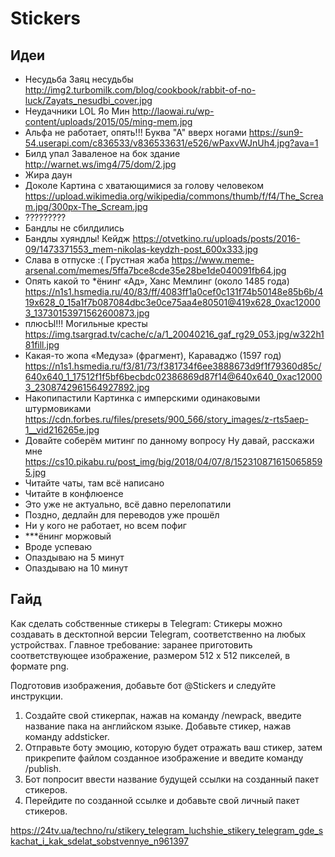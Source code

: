 Stickers
========

Идеи
----

- Несудьба
  Заяц несудьбы
  http://img2.turbomilk.com/blog/cookbook/rabbit-of-no-luck/Zayats_nesudbi_cover.jpg
- Неудачники LOL
  Яо Мин
  http://laowai.ru/wp-content/uploads/2015/05/ming-mem.jpg
- Альфа не работает, опять!!!
  Буква "А" вверх ногами
  https://sun9-54.userapi.com/c836533/v836533631/e526/wPaxvWJnUh4.jpg?ava=1
- Билд упал
  Заваленое на бок здание
  http://warnet.ws/img4/75/dom/2.jpg
- Жира даун
- Доколе
  Картина с хватающимися за голову человеком
  https://upload.wikimedia.org/wikipedia/commons/thumb/f/f4/The_Scream.jpg/300px-The_Scream.jpg
- ?????????
- Бандлы не сбилдились
- Бандлы хуяндлы!
  Кейдж
  https://otvetkino.ru/uploads/posts/2016-09/1473371553_mem-nikolas-keydzh-post_600x333.jpg
- Слава в отпуске :(
  Грустная жаба
  https://www.meme-arsenal.com/memes/5ffa7bce8cde35e28be1de040091fb64.jpg
- Опять какой то *ёнинг
  «Ад», Ханс Мемлинг (около 1485 года)
  https://n1s1.hsmedia.ru/40/83/ff/4083ff1a0cef0c131f74b50148e85b6b/419x628_0_15a1f7b087084dbc3e0ce75aa4e80501@419x628_0xac120003_13730153971562600873.jpg
- плюсЫ!!!
  Могильные кресты
  https://img.tsargrad.tv/cache/c/a/1_20040216_gaf_rg29_053.jpg/w322h181fill.jpg
- Какая-то жопа
  «Медуза» (фрагмент), Караваджо (1597 год)
  https://n1s1.hsmedia.ru/f3/81/73/f381734f6ee3888673d9f1f79360d85c/640x640_1_17512f1f5bf6becbdc02386869d87f14@640x640_0xac120003_2308742961564927892.jpg
- Накопипастили
  Картинка с имперскими одинаковыми штурмовиками
  https://cdn.forbes.ru/files/presets/900_566/story_images/z-rts5aep-1__vid216265e.jpg
- Довайте соберём митинг по данному вопросу
  Ну давай, расскажи мне
  https://cs10.pikabu.ru/post_img/big/2018/04/07/8/1523108716150658595.jpg
- Читайте чаты, там всё написано
- Читайте в конфлюенсе
- Это уже не актуально, всё давно перелопатили
- Поздно, дедлайн для переводов уже прошёл
- Ни у кого не работает, но всем пофиг
- ***ёнинг моржовый
- Вроде успеваю
- Опаздываю на 5 минут
- Опаздываю на 10 минут


Гайд
----

Как сделать собственные стикеры в Telegram:
Стикеры можно создавать в десктопной версии Telegram, соответственно на любых устройствах.
Главное требование: заранее приготовить соответствующее изображение, размером 512 x 512 пикселей, в формате png.

Подготовив изображения, добавьте бот @Stickers и следуйте инструкции.

1. Создайте свой стикерпак, нажав на команду /newpack,
   введите название пака на английском языке.
   Добавьте стикер, нажав команду addsticker.
2. Отправьте боту эмоцию, которую будет отражать ваш стикер,
   затем прикрепите файлом созданное изображение
   и введите команду /publish.
3. Бот попросит ввести название будущей ссылки на созданный пакет стикеров.
4. Перейдите по созданной ссылке и добавьте свой личный пакет стикеров.

https://24tv.ua/techno/ru/stikery_telegram_luchshie_stikery_telegram_gde_skachat_i_kak_sdelat_sobstvennye_n961397

